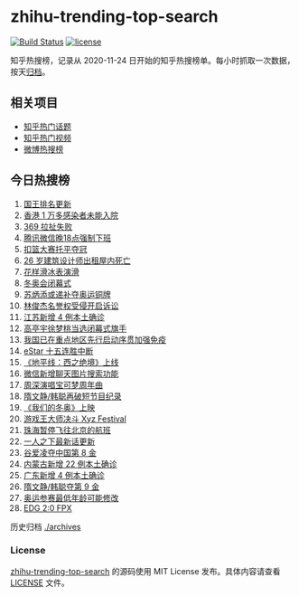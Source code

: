 # zhihu-trending-top-search

[![Build Status](https://github.com/justjavac/zhihu-trending-top-search/workflows/ci/badge.svg?branch=main)](https://github.com/justjavac/zhihu-trending-top-search/actions)
[![license](https://img.shields.io/github/license/justjavac/zhihu-trending-top-search)](https://github.com/justjavac/zhihu-trending-top-search/blob/main/LICENSE)

知乎热搜榜，记录从 2020-11-24 日开始的知乎热搜榜单。每小时抓取一次数据，按天[归档](./archives)。

## 相关项目

- [知乎热门话题](https://github.com/justjavac/zhihu-trending-hot-questions)
- [知乎热门视频](https://github.com/justjavac/zhihu-trending-hot-video)
- [微博热搜榜](https://github.com/justjavac/weibo-trending-hot-search)

## 今日热搜榜

<!-- BEGIN -->
<!-- 最后更新时间 Sun Feb 20 2022 13:08:36 GMT+0800 (China Standard Time) -->

1. [国王排名更新](https://www.zhihu.com/search?q=国王排名)
1. [香港 1 万多感染者未能入院](https://www.zhihu.com/search?q=香港疫情)
1. [369 拉扯失败](https://www.zhihu.com/search?q=tes)
1. [腾讯微信晚18点强制下班](https://www.zhihu.com/search?q=腾讯微信)
1. [扣篮大赛托平夺冠](https://www.zhihu.com/search?q=扣篮大赛)
1. [26 岁建筑设计师出租屋内死亡](https://www.zhihu.com/search?q=26岁建筑设计师)
1. [花样滑冰表演滑](https://www.zhihu.com/search?q=表演滑)
1. [冬奥会闭幕式](https://www.zhihu.com/search?q=冬奥会闭幕式)
1. [苏炳添或递补夺奥运铜牌](https://www.zhihu.com/search?q=苏炳添)
1. [林俊杰名誉权受侵开启诉讼](https://www.zhihu.com/search?q=林俊杰诉讼)
1. [江苏新增 4 例本土确诊](https://www.zhihu.com/search?q=江苏新增)
1. [高亭宇徐梦桃当选闭幕式旗手](https://www.zhihu.com/search?q=闭幕式旗手)
1. [我国已在重点地区先行启动序贯加强免疫](https://www.zhihu.com/search?q=序贯加强免疫)
1. [eStar 十五连胜中断](https://www.zhihu.com/search?q=eStar)
1. [《地平线：西之绝境》上线](https://www.zhihu.com/search?q=地平线西之绝境)
1. [微信新增聊天图片搜索功能](https://www.zhihu.com/search?q=微信聊天图片搜索)
1. [周深演唱宝可梦周年曲](https://www.zhihu.com/search?q=宝可梦)
1. [隋文静/韩聪再破短节目纪录](https://www.zhihu.com/search?q=隋文静/韩聪)
1. [《我们的冬奥》上映](https://www.zhihu.com/search?q=我们的冬奥)
1. [游戏王大师决斗 Xyz Festival](https://www.zhihu.com/search?q=游戏王)
1. [珠海暂停飞往北京的航班](https://www.zhihu.com/search?q=珠海疫情)
1. [一人之下最新话更新](https://www.zhihu.com/search?q=一人之下)
1. [谷爱凌夺中国第 8 金](https://www.zhihu.com/search?q=谷爱凌)
1. [内蒙古新增 22 例本土确诊](https://www.zhihu.com/search?q=内蒙古新增)
1. [广东新增 4 例本土确诊](https://www.zhihu.com/search?q=广东新增)
1. [隋文静/韩聪夺第 9 金](https://www.zhihu.com/search?q=隋文静/韩聪)
1. [奥运参赛最低年龄可能修改](https://www.zhihu.com/search?q=奥运最低年龄限制)
1. [EDG 2:0 FPX](https://www.zhihu.com/search?q=edg)

<!-- END -->

历史归档 [./archives](./archives)

### License

[zhihu-trending-top-search](https://github.com/justjavac/zhihu-trending-top-search)
的源码使用 MIT License 发布。具体内容请查看 [LICENSE](./LICENSE) 文件。
